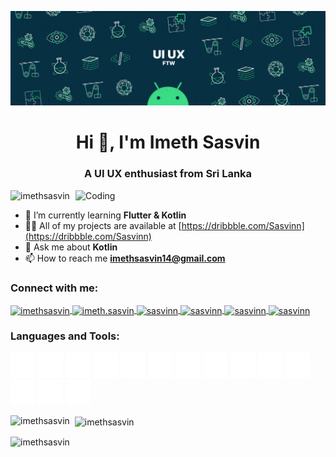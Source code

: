 ![MasterHead](https://github.com/ImethSasvin/ImethSasvin/blob/main/2000_600px-ezgif.com-optimize.gif)

<h1 align="center">Hi 👋, I'm Imeth Sasvin</h1>
<h3 align="center">A UI UX enthusiast from Sri Lanka</h3>
<img align="right" alt="Coding" width="400" src="https://media.giphy.com/media/F35bkfqCw7ooKBmjln/giphy.gif">

<p align="left"> 
  <img src="https://komarev.com/ghpvc/?username=imethsasvin&label=Profile%20views&color=0e75b6&style=flat" alt="imethsasvin" /> 
</p>

- 🌱 I’m currently learning **Flutter & Kotlin**
- 👨‍💻 All of my projects are available at [https://dribbble.com/Sasvinn](https://dribbble.com/Sasvinn)
- 💬 Ask me about **Kotlin**
- 📫 How to reach me **imethsasvin14@gmail.com**

<h3 align="left">Connect with me:</h3>
<p align="left">
  <!-- LinkedIn icon -->
  <a href="https://linkedin.com/in/imethsasvin" target="blank">
    <img align="center" src="https://raw.githubusercontent.com/rahuldkjain/github-profile-readme-generator/master/src/images/icons/Social/linked-in-alt.svg" alt="imethsasvin" height="30" width="40" />
  </a>
  
  <!-- Facebook icon -->
  <a href="https://fb.com/imeth.sasvin" target="blank">
    <img align="center" src="https://raw.githubusercontent.com/rahuldkjain/github-profile-readme-generator/master/src/images/icons/Social/facebook.svg" alt="imeth.sasvin" height="30" width="40" />
  </a>
  
  <!-- Instagram icon -->
  <a href="https://instagram.com/sasvinn" target="blank">
    <img align="center" src="https://raw.githubusercontent.com/rahuldkjain/github-profile-readme-generator/master/src/images/icons/Social/instagram.svg" alt="sasvinn" height="30" width="40" />
  </a>
  
  <!-- Dribbble icon -->
  <a href="https://dribbble.com/sasvinn" target="blank">
    <img align="center" src="https://raw.githubusercontent.com/rahuldkjain/github-profile-readme-generator/master/src/images/icons/Social/dribbble.svg" alt="sasvinn" height="30" width="40" />
  </a>
  
  <!-- Behance icon -->
  <a href="https://www.behance.net/sasvinn" target="blank">
    <img align="center" src="https://raw.githubusercontent.com/rahuldkjain/github-profile-readme-generator/master/src/images/icons/Social/behance.svg" alt="sasvinn" height="30" width="40" />
  </a>
  
  <!-- HackerRank icon -->
  <a href="https://www.hackerrank.com/sasvinn" target="blank">
    <img align="center" src="https://raw.githubusercontent.com/rahuldkjain/github-profile-readme-generator/master/src/images/icons/Social/hackerrank.svg" alt="sasvinn" height="30" width="40" />
  </a>
</p>

<h3 align="left">Languages and Tools:</h3>
<p align="left">

  <!-- Java icon -->
  <img src="https://github.com/ImethSasvin/ImethSasvin/blob/main/icons8-java.svg" alt="java" width="40" height="40"/> 

   <!-- Python icon -->
  <img src="https://github.com/ImethSasvin/ImethSasvin/blob/main/icons8-python.svg" alt="python" width="40" height="40"/> 

   <!-- Kotlin icon -->
  <img src="https://github.com/ImethSasvin/ImethSasvin/blob/main/icons8-kotlin.svg" alt="kotlin" width="40" height="40"/> 

   <!-- Flutter icon -->
  <img src="https://github.com/ImethSasvin/ImethSasvin/blob/main/icons8-flutter.svg" alt="flutter" width="40" height="40"/> 
  
  <!-- Dart icon -->
  <img src="https://github.com/ImethSasvin/ImethSasvin/blob/main/icons8-dart.svg" alt="dart" width="40" height="40"/> 
  
  <!-- Swift icon -->
  <img src="https://github.com/ImethSasvin/ImethSasvin/blob/main/icons8-swift.svg" alt="swift" width="40" height="40"/> 

  <!-- HTML5 icon -->
  <img src="https://github.com/ImethSasvin/ImethSasvin/blob/main/icons8-html5.svg" alt="html5" width="40" height="40"/> 

  <!-- CSS icon -->
  <img src="https://github.com/ImethSasvin/ImethSasvin/blob/main/icons8-css.svg" alt="css3" width="40" height="40"/> 
  
  <!-- Illustrator icon -->
  <img src="https://github.com/ImethSasvin/ImethSasvin/blob/main/icons8-adobe-illustrator.svg" alt="illustrator" width="40" height="40"/> 
  
  <!-- Photoshop icon -->
  <img src="https://github.com/ImethSasvin/ImethSasvin/blob/main/icons8-adobe-photoshop.svg" alt="photoshop" width="40" height="40"/> 
  
  <!-- Figma icon -->
 <img src="https://github.com/ImethSasvin/ImethSasvin/blob/main/icons8-figma%20(1).svg" alt="figma" width="40" height="40"/> 
   
  <!-- Adobe XD icon -->
  <img src="https://github.com/ImethSasvin/ImethSasvin/blob/main/icons8-adobe-xd.svg" alt="xd" width="40" height="40"/>
  
  <!-- Android icon -->
  <img src="https://github.com/ImethSasvin/ImethSasvin/blob/main/icons8-android.svg" alt="android" width="40" height="40"/> 
  
  <!-- Git icon -->
   <img src="https://github.com/ImethSasvin/ImethSasvin/blob/main/icons8-apple.svg" alt="IOS" width="40" height="40"/>
  
   </p>
  
<!-- Top languages stats -->
<p>
  <img align="left" src="https://github-readme-stats.vercel.app/api/top-langs?username=imethsasvin&show_icons=true&locale=en&layout=compact&bg_color=212830&text_color=FFFFFF" alt="imethsasvin" />
</p>

<!-- Overall stats -->
<p>&nbsp;
  <img align="center" src="https://github-readme-stats.vercel.app/api?username=imethsasvin&show_icons=true&locale=en&bg_color=212830&text_color=FFFFFF" alt="imethsasvin" />
</p>

<!-- Streak stats -->
<p>
  <img align="center" src="https://github-readme-streak-stats.herokuapp.com/?user=imethsasvin&background=212830&text_color=FFFFFF" alt="imethsasvin" />
</p>
